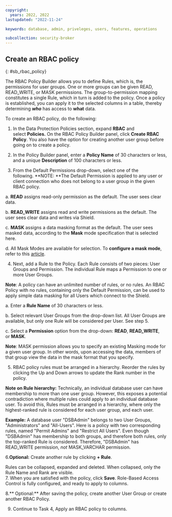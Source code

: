 ```yaml
---
copyright:
  years: 2022, 2022
lastupdated: "2022-11-24"

keywords: database, admin, priveleges, users, features, operations

subcollection: security-broker
---
```


## Create an RBAC policy
{: #sb_rbac_policy}

The RBAC Policy Builder allows you to define Rules, which is, the permissions for user groups. One or more groups can be given READ, READ_WRITE, or MASK permissions. The group-to-permission mapping
constitutes a single Rule, which in turn is added to the policy. Once a
policy is established, you can apply it to the selected columns in a table,
thereby determining ***who*** has access to **what** data.

To create an RBAC policy, do the following:

1. In the Data Protection Policies section, expand **RBAC** and
select **Policies.** On the RBAC Policy Builder panel, click **Create
RBAC Policy**. You also have the option for creating another user group
before going on to create a policy.

2. In the Policy Builder panel, enter a **Policy Name** of 30
characters or less, and a unique **Description** of 100 characters or
less.

3. From the Default Permissions drop-down, select one of the
following. **NOTE: **The Default Permission is applied to any user or
client connection who does not belong to a user group in the given RBAC
policy. 

a.  **READ** assigns read-only permission as the default. The user sees
    clear data.

b.  **READ_WRITE** assigns read and write permissions as the default.
    The user sees clear data and writes via Shield.

c.  **MASK** assigns a data masking format as the default. The user sees
    masked data, according to the **Mask** mode specification that is
    selected here.  

d.  All Mask Modes are available for selection. To **configure a mask
    mode**, refer to
    this [article](https://support.baffle.io/hc/en-us/articles/4418260284439).  

4. Next, add a Rule to the Policy. Each Rule consists of two pieces:
User Groups and Permission. The individual Rule maps a Permission to one
or more User Groups. 

**Note**: A policy can have an unlimited number of rules, or no rules.
An RBAC Policy with no rules, containing only the Default Permission,
can be used to apply simple data masking for all Users which connect to
the Shield.

a.  Enter a **Rule Name** of 30 characters or less.

b.  Select relevant User Groups from the drop-down list. All User Groups
    are available, but only one Rule will be considered per User. See
    step 5. 

c.  Select a **Permission** option from the
    drop-down: **READ**, **READ_WRITE**, or **MASK**. 

**Note**: MASK permission allows you to specify an existing Masking
mode for a given user group. In other words, upon accessing the data,
members of that group view the data in the mask format that you
specify. 

5. RBAC policy rules must be arranged in a hierarchy. Reorder the rules
by clicking the Up and Down arrows to update the Rank number in the
policy.

**Note on Rule hierarchy:** Technically, an individual database user can
have membership to more than one user group. However, this exposes a
potential contradiction where multiple rules could apply to an
individual database user. To avoid this, Rules must be arranged in a
hierarchy, where only the highest-ranked rule is considered for each
user group, and each user.

**Example:** A database user "DSBAdmin" belongs to two User Groups,
"Administrators" and "All-Users". Here is a policy with two
corresponding rules, named "Permit Admins" and "Restrict All Users".
Even though "DSBAdmin" has membership to both groups, and therefore both
rules, only the top-ranked Rule is considered. Therefore, "DSBAdmin" has
READ_WRITE permission, *not* MASK_VARCHAR permission.

6.**Optional:** Create another rule by clicking **+ Rule**. 

Rules can be collapsed, expanded and deleted. When collapsed, only the
Rule Name and Rank are visible.\
7. When you are satisfied with the policy, click **Save**. Role-Based
Access Control is fully configured, and ready to apply to columns.

8.** Optional:** After saving the policy, create another User Group or
create another RBAC Policy.

9. Continue to Task 4, Apply an RBAC policy to columns. 
